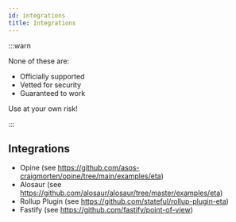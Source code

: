 ```yaml
---
id: integrations
title: Integrations
---
```


:::warn

None of these are:

- Officially supported
- Vetted for security
- Guaranteed to work

Use at your own risk!

:::

## Integrations

- Opine (see https://github.com/asos-craigmorten/opine/tree/main/examples/eta)
- Alosaur (see https://github.com/alosaur/alosaur/tree/master/examples/eta)
- Rollup Plugin (see https://github.com/stateful/rollup-plugin-eta)
- Fastify (see https://github.com/fastify/point-of-view)
